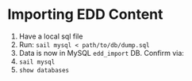 # Importing EDD Content

1. Have a local sql file
2. Run: `sail mysql < path/to/db/dump.sql`
3. Data is now in MySQL `edd_import` DB. Confirm via:
4. `sail mysql`
5. `show databases`
